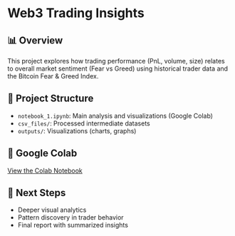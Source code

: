 # Web3 Trading Insights

## 📊 Overview
This project explores how trading performance (PnL, volume, size) relates to overall market sentiment (Fear vs Greed) using historical trader data and the Bitcoin Fear & Greed Index.

## 📁 Project Structure
- `notebook_1.ipynb`: Main analysis and visualizations (Google Colab)
- `csv_files/`: Processed intermediate datasets
- `outputs/`: Visualizations (charts, graphs)

## 🔗 Google Colab
[View the Colab Notebook](https://colab.research.google.com/drive/1EUlzZeYcw04uEyellwQzOw8JngcvvtC7?usp=sharing)

## 📌 Next Steps
- Deeper visual analytics
- Pattern discovery in trader behavior
- Final report with summarized insights
